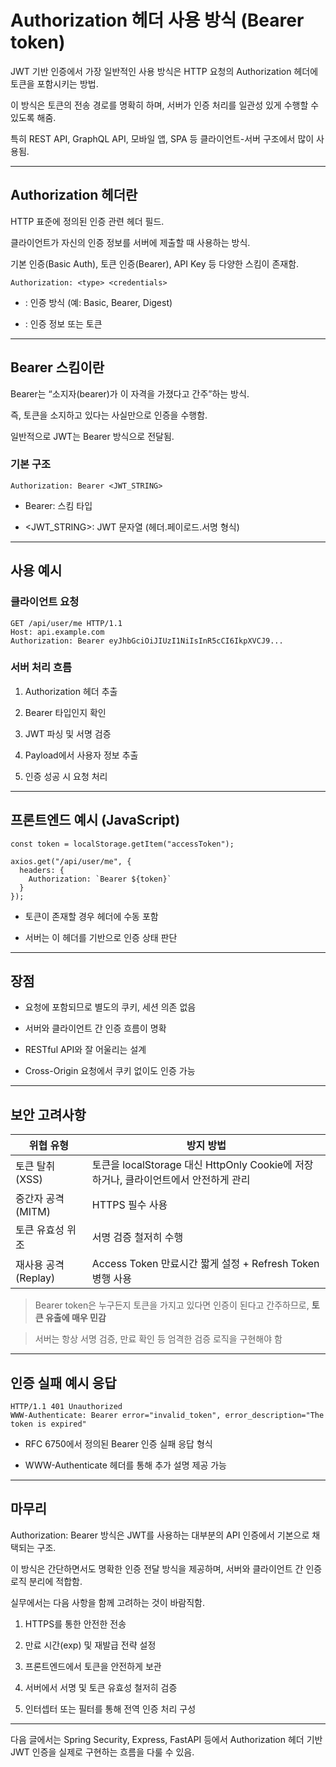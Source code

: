 # **Authorization 헤더 사용 방식 (Bearer token)**

  

JWT 기반 인증에서 가장 일반적인 사용 방식은 HTTP 요청의 Authorization 헤더에 토큰을 포함시키는 방법.

이 방식은 토큰의 전송 경로를 명확히 하며, 서버가 인증 처리를 일관성 있게 수행할 수 있도록 해줌.

특히 REST API, GraphQL API, 모바일 앱, SPA 등 클라이언트-서버 구조에서 많이 사용됨.

---

## **Authorization 헤더란**

  

HTTP 표준에 정의된 인증 관련 헤더 필드.

클라이언트가 자신의 인증 정보를 서버에 제출할 때 사용하는 방식.

기본 인증(Basic Auth), 토큰 인증(Bearer), API Key 등 다양한 스킴이 존재함.

```
Authorization: <type> <credentials>
```

- <type>: 인증 방식 (예: Basic, Bearer, Digest)
    
- <credentials>: 인증 정보 또는 토큰
    

---

## **Bearer 스킴이란**

  

Bearer는 “소지자(bearer)가 이 자격을 가졌다고 간주”하는 방식.

즉, 토큰을 소지하고 있다는 사실만으로 인증을 수행함.

일반적으로 JWT는 Bearer 방식으로 전달됨.

  

### **기본 구조**

```
Authorization: Bearer <JWT_STRING>
```

- Bearer: 스킴 타입
    
- <JWT_STRING>: JWT 문자열 (헤더.페이로드.서명 형식)
    

---

## **사용 예시**

  

### **클라이언트 요청**

```
GET /api/user/me HTTP/1.1
Host: api.example.com
Authorization: Bearer eyJhbGciOiJIUzI1NiIsInR5cCI6IkpXVCJ9...
```

### **서버 처리 흐름**

1. Authorization 헤더 추출
    
2. Bearer 타입인지 확인
    
3. JWT 파싱 및 서명 검증
    
4. Payload에서 사용자 정보 추출
    
5. 인증 성공 시 요청 처리
    

---

## **프론트엔드 예시 (JavaScript)**

```
const token = localStorage.getItem("accessToken");

axios.get("/api/user/me", {
  headers: {
    Authorization: `Bearer ${token}`
  }
});
```

- 토큰이 존재할 경우 헤더에 수동 포함
    
- 서버는 이 헤더를 기반으로 인증 상태 판단
    

---

## **장점**

- 요청에 포함되므로 별도의 쿠키, 세션 의존 없음
    
- 서버와 클라이언트 간 인증 흐름이 명확
    
- RESTful API와 잘 어울리는 설계
    
- Cross-Origin 요청에서 쿠키 없이도 인증 가능
    

---

## **보안 고려사항**

|**위협 유형**|**방지 방법**|
|---|---|
|토큰 탈취 (XSS)|토큰을 localStorage 대신 HttpOnly Cookie에 저장하거나, 클라이언트에서 안전하게 관리|
|중간자 공격 (MITM)|HTTPS 필수 사용|
|토큰 유효성 위조|서명 검증 철저히 수행|
|재사용 공격 (Replay)|Access Token 만료시간 짧게 설정 + Refresh Token 병행 사용|

> Bearer token은 누구든지 토큰을 가지고 있다면 인증이 된다고 간주하므로, **토큰 유출에 매우 민감**

> 서버는 항상 서명 검증, 만료 확인 등 엄격한 검증 로직을 구현해야 함

---

## **인증 실패 예시 응답**

```
HTTP/1.1 401 Unauthorized
WWW-Authenticate: Bearer error="invalid_token", error_description="The token is expired"
```

- RFC 6750에서 정의된 Bearer 인증 실패 응답 형식
    
- WWW-Authenticate 헤더를 통해 추가 설명 제공 가능
    

---

## **마무리**

  

Authorization: Bearer 방식은 JWT를 사용하는 대부분의 API 인증에서 기본으로 채택되는 구조.

이 방식은 간단하면서도 명확한 인증 전달 방식을 제공하며, 서버와 클라이언트 간 인증 로직 분리에 적합함.

  

실무에서는 다음 사항을 함께 고려하는 것이 바람직함.

1. HTTPS를 통한 안전한 전송
    
2. 만료 시간(exp) 및 재발급 전략 설정
    
3. 프론트엔드에서 토큰을 안전하게 보관
    
4. 서버에서 서명 및 토큰 유효성 철저히 검증
    
5. 인터셉터 또는 필터를 통해 전역 인증 처리 구성
    

---

다음 글에서는 Spring Security, Express, FastAPI 등에서 Authorization 헤더 기반 JWT 인증을 실제로 구현하는 흐름을 다룰 수 있음.
